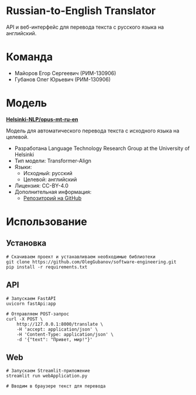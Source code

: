 
# Russian-to-English Translator

API и веб-интерфейс для перевода текста с русского языка на английский.

# Команда

- Майоров Егор Сергеевич (РИМ-130906)
- Губанов Олег Юрьевич (РИМ-130906)

# Модель

**[Helsinki-NLP/opus-mt-ru-en](https://huggingface.co/Helsinki-NLP/opus-mt-ru-en)**

Модель для автоматического перевода текста с исходного языка на целевой.

- Разработана Language Technology Research Group at the University of Helsinki
- Тип модели: Transformer-Align
- Языки:
  - Исходный: русский
  - Целевой: английский
- Лицензия: CC-BY-4.0
- Дополнительная информация:
  - [Репозиторий на GitHub](https://github.com/Helsinki-NLP/OPUS-MT-train)

# Использование

## Установка
```
# Скачиваем проект и устанавливаем необходимые библиотеки
git clone https://github.com/OlegGubanov/software-engineering.git
pip install -r requirements.txt
```

## API
```
# Запускаем FastAPI
uvicorn fastApi:app

# Отправляем POST-запрос
curl -X POST \
    http://127.0.0.1:8000/translate \
    -H 'accept: application/json' \
    -H 'Content-Type: application/json' \
    -d '{"text": "Привет, мир!"}'
```

## Web

```
# Запускаем Streamlit-приложение
streamlit run webApplication.py

# Вводим в браузере текст для перевода
```
